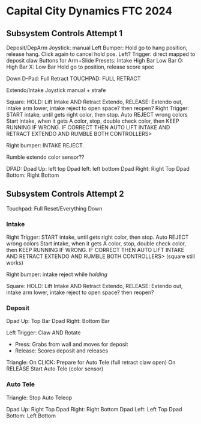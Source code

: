 # Capital City Dynamics FTC 2024

## Subsystem Controls Attempt 1

Deposit/DepArm
Joystick: manual
Left Bumper: Hold go to hang position, release hang. Click again to cancel hold pos.
Left? Trigger: direct mapped to deposit claw
Buttons for Arm+Slide Presets: Intake High Bar Low Bar
O: High Bar
X: Low Bar
Hold go to position, release score spec

Down D-Pad: Full Retract
TOUCHPAD: FULL RETRACT





Extendo/Intake
Joystick manual + strafe

Square: HOLD: Lift Intake AND Retract Extendo, RELEASE: Extendo out, intake arm lower, intake reject to open space? then reopen?
Right Trigger: START intake, until gets right color, then stop. Auto REJECT wrong colors
Start intake, when it gets A color, stop, double check color, then KEEP RUNNING IF WRONG.
IF CORRECT THEN AUTO LIFT INTAKE AND RETRACT EXTENDO AND RUMBLE BOTH CONTROLLERS>

Right bumper: INTAKE REJECT.


Rumble extendo color sensor??



DPAD:
Dpad Up: left top
Dpad left: left bottom
Dpad Right: Right Top
Dpad Bottom: Right Bottom



## Subsystem Controls Attempt 2

Touchpad: Full Reset/Everything Down

### Intake

Right Trigger: START intake, until gets right color, then stop. Auto REJECT wrong colors
Start intake, when it gets A color, stop, double check color, then KEEP RUNNING IF WRONG.
IF CORRECT THEN AUTO LIFT INTAKE AND RETRACT EXTENDO AND RUMBLE BOTH CONTROLLERS> (square still works)

Right bumper: intake reject while *holding*

Square: HOLD: Lift Intake AND Retract Extendo, RELEASE: Extendo out, intake arm lower, intake reject
to open space? then reopen?

### Deposit

Dpad Up: Top Bar
Dpad Right: Bottom Bar


Left Trigger: Claw AND Rotate
 - Press: Grabs from wall and moves for deposit
 - Release: Scores deposit and releases

Triangle: On CLICK: Prepare for Auto Tele (full retract claw open) On RELEASE Start Auto Tele (color sensor)


### Auto Tele

Triangle: Stop Auto Teleop

Dpad Up: Right Top
Dpad Right: Right Bottom
Dpad Left: Left Top
Dpad Bottom: Left Bottom





